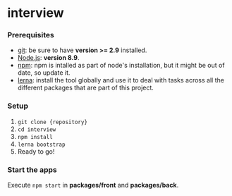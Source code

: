 # interview

### Prerequisites

- [git](https://git-scm.com/): be sure to have **version >= 2.9** installed.
- [Node.js](https://nodejs.org/en/): **version 8.9**.
- [npm](https://docs.npmjs.com/getting-started/installing-node#updating-npm): npm is intalled as part of node's installation, but it might be out of date, so update it.
- [lerna](https://www.npmjs.com/package/lerna): install the tool globally and use it to deal with tasks across all the different packages that are part of this project. 

### Setup

1. `git clone {repository}`
2. `cd interview`
3. `npm install`
4. `lerna bootstrap`
5. Ready to go!


### Start the apps

Execute `npm start` in **packages/front** and **packages/back**.

